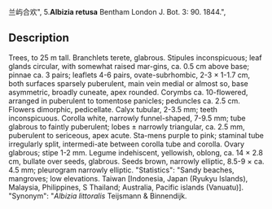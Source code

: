 兰屿合欢",
5.**Albizia retusa** Bentham London J. Bot. 3: 90. 1844.",

## Description
Trees, to 25 m tall. Branchlets terete, glabrous. Stipules inconspicuous; leaf glands circular, with somewhat raised mar-gins, ca. 0.5 cm above base; pinnae ca. 3 pairs; leaflets 4-6 pairs, ovate-subrhombic, 2-3 × 1-1.7 cm, both surfaces sparsely puberulent, main vein medial or almost so, base asymmetric, broadly cuneate, apex rounded. Corymbs ca. 10-flowered, arranged in puberulent to tomentose panicles; peduncles ca. 2.5 cm. Flowers dimorphic, pedicellate. Calyx tubular, 2-3.5 mm; teeth inconspicuous. Corolla white, narrowly funnel-shaped, 7-9.5 mm; tube glabrous to faintly puberulent; lobes ± narrowly triangular, ca. 2.5 mm, puberulent to sericeous, apex acute. Sta-mens purple to pink; staminal tube irregularly split, intermedi-ate between corolla tube and corolla. Ovary glabrous; stipe 1-2 mm. Legume indehiscent, yellowish, oblong, ca. 14 × 2.8 cm, bullate over seeds, glabrous. Seeds brown, narrowly elliptic, 8.5-9 × ca. 4.5 mm; pleurogram narrowly elliptic.
  "Statistics": "Sandy beaches, mangroves; low elevations. Taiwan [Indonesia, Japan (Ryukyu Islands), Malaysia, Philippines, S Thailand; Australia, Pacific islands (Vanuatu)].
  "Synonym": "*Albizia littoralis* Teijsmann &amp; Binnendijk.
